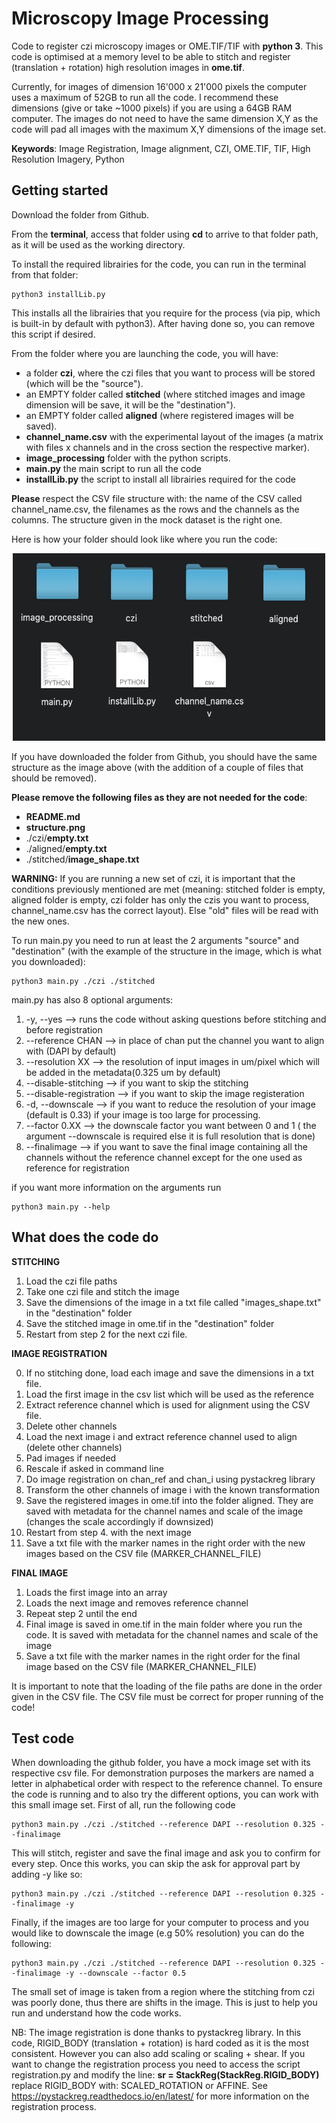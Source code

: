 # Microscopy Image Processing

Code to register czi microscopy images or OME.TIF/TIF with **python 3**.
This code is optimised at a memory level to be able to stitch and register (translation + rotation) high resolution images in **ome.tif**. 

Currently, for images of dimension 16'000 x 21'000 pixels the computer uses a maximum of 52GB to run all the code.
I recommend these dimensions (give or take ~1000 pixels) if you are using a 64GB RAM computer. 
The images do not need to have the same dimension X,Y as the code will pad all images with the maximum X,Y dimensions of the image set.

**Keywords**: Image Registration, Image alignment, CZI, OME.TIF, TIF, High Resolution Imagery, Python

## Getting started

Download the folder from Github.

From the **terminal**, access that folder using **cd** to arrive to that folder path, as it will be used as the working directory.

To install the required librairies for the code, you can run in the terminal from that folder:

```
python3 installLib.py
```

This installs all the librairies that you require for the process (via pip, which is built-in by default with python3). 
After having done so, you can remove this script if desired.

From the folder where you are launching the code, you will have:
- a folder **czi**, where the czi files that you want to process will be stored (which will be the "source").
- an EMPTY folder called **stitched** (where stitched images and image dimension will be save, it will be the "destination").
- an EMPTY folder called **aligned** (where registered images will be saved).
- **channel_name.csv** with the experimental layout of the images (a matrix with files x channels and in the cross section the respective marker).
- **image_processing** folder with the python scripts.
- **main.py** the main script to run all the code
- **installLib.py** the script to install all librairies required for the code

**Please** respect the CSV file structure with: the name of the CSV called channel_name.csv, the filenames as the rows and the channels as the columns. The structure given in the mock dataset is the right one.

Here is how your folder should look like where you run the code:
<p align="center">
  <img src="structure.png"  width="500" height="300">
</p>

If you have downloaded the folder from Github, you should have the same structure as the image above (with the addition of a couple of files that should be removed).

**Please remove the following files as they are not needed for the code**:

- **README.md**
- **structure.png**
- ./czi/**empty.txt**
- ./aligned/**empty.txt**
- ./stitched/**image_shape.txt**


**WARNING:** If you are running a new set of czi, it is important that the conditions previously mentioned are met (meaning: stitched folder is empty, aligned folder is empty,  czi folder has only the czis you want to process, channel_name.csv has the correct layout). Else "old" files will be read with the new ones.

To run main.py you need to run at least the 2 arguments "source" and "destination" (with the example of the structure in the image, which is what you downloaded):
```
python3 main.py ./czi ./stitched
```
main.py has also 8 optional arguments:
1. -y, --yes --> runs the code without asking questions before stitching and before registration
2. --reference CHAN --> in place of chan put the channel you want to align with (DAPI by default)
3. --resolution XX --> the resolution of input images in um/pixel which will be added in the metadata(0.325 um by default)
4. --disable-stitching --> if you want to skip the stitching
5. --disable-registration --> if you want to skip the image registeration
6. -d, --downscale --> if you want to reduce the resolution of your image (default is 0.33) if your image is too large for processing.
7. --factor 0.XX --> the downscale factor you want between 0 and 1 ( the argument --downscale is required else it is full resolution that is done)
8. --finalimage --> if you want to save the final image containing all the channels without the reference channel except for the one used as reference for registration


if you want more information on the arguments run
```
python3 main.py --help
```

## What does the code do

**STITCHING**
1. Load the czi file paths
2. Take one czi file and stitch the image
3. Save the dimensions of the image in a txt file called "images_shape.txt" in the "destination" folder
4. Save the stitched image in ome.tif in the "destination" folder
5. Restart from step 2 for the next czi file.

**IMAGE REGISTRATION**

0. If no stitching done, load each image and save the dimensions in a txt file.
1. Load the first image in the csv list which will be used as the reference
2. Extract reference channel which is used for alignment using the CSV file.
3. Delete other channels
4. Load the next image i and extract reference channel used to align (delete other channels)
5. Pad images if needed
6. Rescale if asked in command line
7. Do image registration on chan_ref and chan_i using pystackreg library
8. Transform the other channels of image i with the known transformation
9. Save the registered images in ome.tif into the folder aligned. They are saved with metadata for the channel names and scale of the image (changes the scale accordingly if downsized)
10. Restart from step 4. with the next image
11. Save a txt file with the marker names in the right order with the new images based on the CSV file (MARKER_CHANNEL_FILE)

**FINAL IMAGE**
1. Loads the first image into an array
2. Loads the next image and removes reference channel
3. Repeat step 2 until the end
4. Final image is saved in ome.tif in the main folder where you run the code. It is saved with metadata for the channel names and scale of the image
5. Save a txt file with the marker names in the right order for the final image based on the CSV file (MARKER_CHANNEL_FILE)

It is important to note that the loading of the file paths are done in the order given in the CSV file. The CSV file must be correct for proper running of the code!

## Test code

When downloading the github folder, you have a mock image set with its respective csv file. For demonstration purposes the markers are named a letter in alphabetical order with respect to the reference channel. 
To ensure the code is running and to also try the different options, you can work with this small image set.
First of all, run the following code
```
python3 main.py ./czi ./stitched --reference DAPI --resolution 0.325 --finalimage
```
This will stitch, register and save the final image and ask you to confirm for every step. Once this works, you can skip the ask for approval part by adding -y like so:
```
python3 main.py ./czi ./stitched --reference DAPI --resolution 0.325 --finalimage -y
```
Finally, if the images are too large for your computer to process and you would like to downscale the image (e.g 50% resolution) you can do the following:
```
python3 main.py ./czi ./stitched --reference DAPI --resolution 0.325 --finalimage -y --downscale --factor 0.5
```
The small set of image is taken from a region where the stitching from czi was poorly done, thus there are shifts in the image. 
This is just to help you run and understand how the code works.


NB: The image registration is done thanks to pystackreg library. In this code, RIGID_BODY (translation + rotation) is hard coded as it is the most consistent. However you can also add scaling or scaling + shear. If you want to change the registration process you need to access the script registration.py and modify the line: **sr = StackReg(StackReg.RIGID_BODY)** replace RIGID_BODY with: SCALED_ROTATION or AFFINE.
See https://pystackreg.readthedocs.io/en/latest/ for more information on the registration process.

